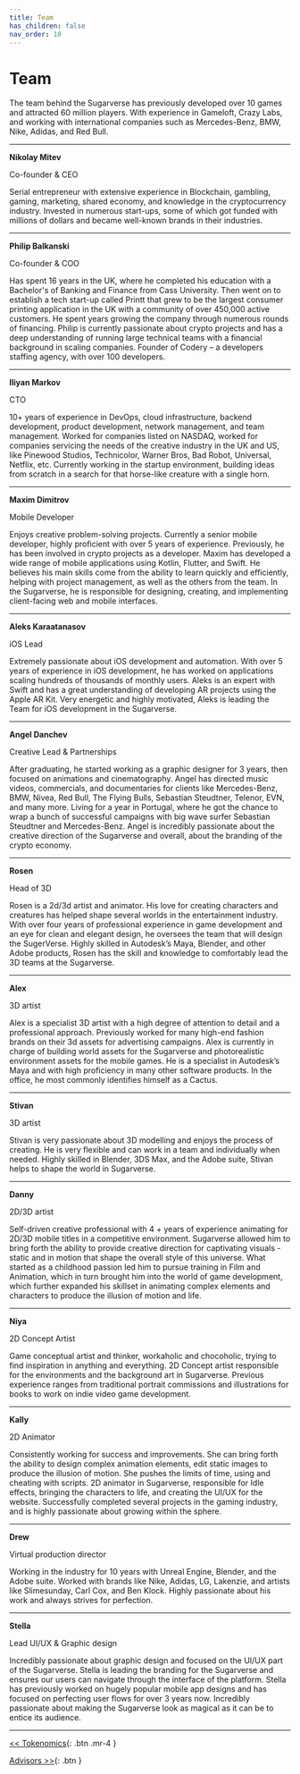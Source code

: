 ```yaml
---
title: Team
has_children: false
nav_order: 10
---
```


# Team

The team behind the Sugarverse has previously developed over 10 games and attracted 60 million players.  With experience in Gameloft, Crazy Labs, and working with international companies such as Mercedes-Benz, BMW, Nike, Adidas, and Red Bull.

---

**Nikolay Mitev**

Co-founder & CEO

Serial entrepreneur with extensive experience in Blockchain, gambling, gaming, marketing, shared economy, and knowledge in the cryptocurrency industry. Invested in numerous start-ups, some of which got funded with millions of dollars and became well-known brands in their industries.

---

**Philip Balkanski**

Co-founder & COO

Has spent 16 years in the UK, where he completed his education with a Bachelor's of Banking and Finance from Cass University. Then went on to establish a tech start-up called Printt that grew to be the largest consumer printing application in the UK with a community of over 450,000 active customers. He spent years growing the company through numerous rounds of financing. Philip is currently passionate about crypto projects and has a deep understanding of running large technical teams with a financial background in scaling companies. Founder of Codery – a developers staffing agency, with over 100 developers.

---

**Iliyan Markov**

CTO

10+ years of experience in DevOps, cloud infrastructure, backend development, product development, network management, and team management. Worked for companies listed on NASDAQ, worked for companies servicing the needs of the creative industry in the UK and US, like Pinewood Studios, Technicolor, Warner Bros, Bad Robot, Universal, Netflix, etc. Currently working in the startup environment, building ideas from scratch in a search for that horse-like creature with a single horn.

---

**Maxim Dimitrov**

Mobile Developer

Enjoys creative problem-solving projects. Currently a senior mobile developer, highly proficient with over 5 years of experience. Previously, he has been involved in crypto projects as a developer. Maxim has developed a wide range of mobile applications using Kotlin, Flutter, and Swift. He believes his main skills come from the ability to learn quickly and efficiently, helping with project management, as well as the others from the team. In the Sugarverse, he is responsible for designing, creating, and implementing client-facing web and mobile interfaces.

---

**Aleks Karaatanasov**

iOS Lead

Extremely passionate about iOS development and automation. With over 5 years of experience in iOS development, he has worked on applications scaling hundreds of thousands of monthly users. Aleks is an expert with Swift and has a great understanding of developing AR projects using the Apple AR Kit. Very energetic and highly motivated, Aleks is leading the Team for iOS development in the Sugarverse.

---

**Angel Danchev**

Creative Lead & Partnerships

After graduating, he started working as a graphic designer for 3 years, then focused on animations and cinematography. Angel has directed music videos, commercials, and documentaries for clients like Mercedes-Benz, BMW, Nivea, Red Bull, The Flying Bulls, Sebastian Steudtner, Telenor, EVN, and many more. Living for a year in Portugal, where he got the chance to wrap a bunch of successful campaigns with big wave surfer Sebastian Steudtner and Mercedes-Benz. Angel is incredibly passionate about the creative direction of the Sugarverse and overall, about the branding of the crypto economy.

---

**Rosen**

Head of 3D

Rosen is a 2d/3d artist and animator. His love for creating characters and creatures has helped shape several worlds in the entertainment industry. With over four years of professional experience in game development and an eye for clean and elegant design, he oversees the team that will design the SugerVerse. Highly skilled in Autodesk’s Maya, Blender, and other Adobe products, Rosen has the skill and knowledge to comfortably lead the 3D teams at the Sugarverse.

---

**Alex**

3D artist

Alex is a specialist 3D artist with a high degree of attention to detail and a professional approach. Previously worked for many high-end fashion brands on their 3d assets for advertising campaigns. Alex is currently in charge of building world assets for the Sugarverse and photorealistic environment assets for the mobile games. He is a specialist in Autodesk’s Maya and with high proficiency in many other software products. In the office, he most commonly identifies himself as a Cactus.

---

**Stivan**

3D artist

Stivan is very passionate about 3D modelling and enjoys the process of creating. He is very flexible and can work in a team and individually when needed. Highly skilled in Blender, 3DS Max, and the Adobe suite, Stivan helps to shape the world in Sugarverse.

---

**Danny**

2D/3D artist

Self-driven creative professional with 4 + years of experience animating for 2D/3D mobile titles in a competitive environment. Sugarverse allowed him to bring forth the ability to provide creative direction for captivating visuals - static and in motion that shape the overall style of this universe. What started as a childhood passion led him to pursue training in Film and Animation, which in turn brought him into the world of game development, which further expanded his skillset in animating complex elements and characters to produce the illusion of motion and life.

---

**Niya**

2D Concept Artist

Game conceptual artist and thinker, workaholic and chocoholic, trying to find inspiration in anything and everything. 2D Concept artist responsible for the environments and the background art in Sugarverse. Previous experience ranges from traditional portrait commissions and illustrations for books to work on indie video game development.

---

**Kally**

2D Animator

Consistently working for success and improvements. She can bring forth the ability to design complex animation elements, edit static images to produce the illusion of motion. She pushes the limits of time, using and cheating with scripts. 2D animator in Sugarverse, responsible for Idle effects, bringing the characters to life, and creating the UI/UX for the website. Successfully completed several projects in the gaming industry, and is highly passionate about growing within the sphere.

---

**Drew**

Virtual production director

Working in the industry for 10 years with Unreal Engine, Blender, and the Adobe suite. Worked with brands like Nike, Adidas, LG, Lakenzie, and artists like Slimesunday, Carl Cox, and Ben Klock. Highly passionate about his work and always strives for perfection.

---

**Stella**

Lead UI/UX & Graphic design

Incredibly passionate about graphic design and focused on the UI/UX part of the Sugarverse. Stella is leading the branding for the Sugarverse and ensures our users can navigate through the interface of the platform. Stella has previously worked on hugely popular mobile app designs and has focused on perfecting user flows for over 3 years now. Incredibly passionate about making the Sugarverse look as magical as it can be to entice its audience.

---

[<< Tokenomics](https://sugarverse.github.io/8_tokenomics.html){: .btn .mr-4 }
<!-- [<< Roadmap](https://sugarverse.github.io/9_roadmap.html){: .btn } -->
[Advisors >>](https://sugarverse.github.io/11_advisors.html){: .btn }
